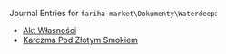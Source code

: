 Journal Entries for `fariha-market\Dokumenty\Waterdeep`:
- [Akt Własności](Akt%20W%C5%82asno%C5%9Bci.md)
- [Karczma Pod Złotym Smokiem](Karczma%20Pod%20Z%C5%82otym%20Smokiem.md)
